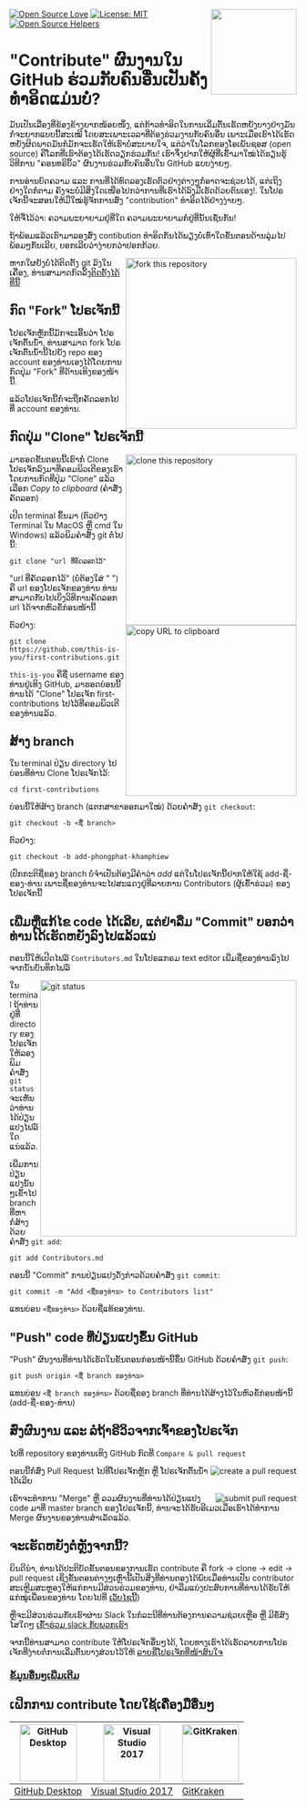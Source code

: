 [![Open Source Love](https://badges.frapsoft.com/os/v1/open-source.svg?v=103)](https://github.com/ellerbrock/open-source-badges/)
[<img align="right" width="150" src="https://firstcontributions.github.io/assets/Readme/join-slack-team.png">](https://join.slack.com/t/firstcontributors/shared_invite/zt-1hg51qkgm-Xc7HxhsiPYNN3ofX2_I8FA)
[![License: MIT](https://img.shields.io/badge/License-MIT-green.svg)](https://opensource.org/licenses/MIT)
[![Open Source Helpers](https://www.codetriage.com/roshanjossey/first-contributions/badges/users.svg)](https://www.codetriage.com/roshanjossey/first-contributions)

# "Contribute" ຜົນງານໃນ GitHub ຮ່ວມກັບຄົນອື່ນເປັນຄັ້ງທຳອິດແມ່ນບໍ່?

ມັນເປັນເລື່ອງທີ່ຂ້ອງຂ້າງຍາກໜ້ອຍໜຶ່ງ, ແຕ່ກ້າວທຳອິດໃນການເລີ່ມຕົ້ນເຮັດຫຍັງບາງຢ່າງມັນກໍ່ຈະຍາກແບບນີ້ສະເໝີ ໂດຍສະເພາະເວລາທີ່ຕ້ອງຮ່ວມງານກັບຄົນອື່ນ ເພາະເມື່ອເຮົາໄດ້ເຮັດຫຍັງຜິດພາດມັນກໍ່ມັກຈະເຮັດໃຫ້ເຮົາບໍ່ສະບາຍໃຈ, ແຕ່ວ່າໃນໂລກຂອງໂອເພັນຊອສ (open source) ຄືໂລກທີ່ເຮົາຕ້ອງໄດ້ເຮັດວຽກຮ່ວມກັນ! ເຮົາຈຶ່ງຢາກໃຫ້ຜູ້ທີ່ເຂົ້າມາໃໝ່ໄດ້ຮຽນຮູ້ວິທີການ "ຄອນທຣິບິ້ວ" ຜົນງານຮ່ວມກັບຄົນອື່ນໃນ GitHub ແບບງ່າຍໆ.

ການອ່ານບົດຄວາມ ແລະ ການທີ່ໄດ້ທົດລອງເຮັດຕົວຢ່າງຕ່າງໆກໍ່ອາດຈະຊ່ວຍໄດ້, ແຕ່ເຖິງຢ່າງໃດກໍ່ຕາມ ຄົງຈະບໍ່ມີສິ່ງໃດເໜືອໄປກວ່າການທີ່ເຮົາໄດ້ລົງມືເຮັດດ້ວຍຕົນເອງ!. ໃນໂປຣເຈັກນີ້ຈະສອນໃຫ້ມືໃໝ່ຮູ້ຈັກການສົ່ງ "contribution" ທຳອິດໄດ້ຢ່າງງ່າຍໆ.

ໃຫ້ຈື່ໄວ້ວ່າ: ຄວາມພະຍາຍາມຢູ່ທີ່ໃດ ຄວາມພະຍາຍາມກໍ່ຢູ່ທີ່ນັ້ນເຊັ່ນກັນ!

ຖ້າພ້ອມແລ້ວເຮົາມາລອງສົ່ງ contibution ທຳອິດກັນໄດ້ພຽງບໍ່ເທົ່າໃດຂັ້ນຕອນດ້ານລຸ່ມໄປພ້ອມໆກັນເລີຍ, ບອກເລີຍວ່າງ່າຍກວ່າປອກກ້ວຍ.

<img align="right" width="300" src="https://firstcontributions.github.io/assets/Readme/fork.png" alt="fork this repository" />

ຫາກໃຜຍັງບໍ່ໄດ້ຕິດຕັ້ງ git ລົງໃນເຄື່ອງ, ທ່ານສາມາດກົດລິ້ງ[ຕິດຕັ້ງໄດ້ທີ່ນີ້](https://help.github.com/articles/set-up-git/)

## ກົດ "Fork" ໂປຣເຈັກນີ້

ໂປຣເຈັກຫຼັກນີ້ມັກຈະເອີ້ນວ່າ ໂປຣເຈັກຕົ້ນນ້ຳ, ທ່ານສາມາດ fork ໂປຣເຈັກຕົ້ນນ້ຳນີ້ໄປຍັງ repo ຂອງ account ຂອງທ່ານເອງໄດ້ໂດຍການກົດປຸ່ມ "Fork" ທີ່ດ້ານເທິງຂອງໜ້ານີ້.

ແລ້ວໂປຣເຈັກນີ້ກໍ່ຈະຖືກຄັດລອກໄປທີ່ account ຂອງທ່ານ.

## ກົດປຸ່ມ "Clone" ໂປຣເຈັກນີ້

<img align="right" width="300" src="https://firstcontributions.github.io/assets/Readme/clone.png" alt="clone this repository" />

ມາຮອດຂັ້ນຕອນນີ້ເຮົາກໍ່ Clone ໂປຣເຈັກລົງມາທີ່ຄອມພິວເຕີຂອງເຮົາໂດຍການກົດທີ່ປຸ່ມ "Clone" ແລ້ວເລືອກ _Copy to clipboard_ (ຄຳສັ່ງຄັດລອກ)

ເປີດ terminal ຂຶ້ນມາ (ຕົວຢ່າງ Terminal ໃນ MacOS ຫຼື cmd ໃນ Windows) ແລ້ວພິມຄຳສັ່ງ git ຕໍ່ໄປນີ້:

```
git clone "url ທີ່ຄັດລອກໄວ້"
```

"url ທີ່ຄັດລອກໄວ້" (ບໍ່ຕ້ອງໃສ່ " ") ຄື url ຂອງໂປຣເຈັກຂອງທ່ານ ທ່ານສາມາດກັບໄປເບິ່ງວິທີການຄັດລອກ url ໄດ້ຈາກຫົວຂໍ້ກ່ອນໜ້ານີ້

<img align="right" width="300" src="https://firstcontributions.github.io/assets/Readme/copy-to-clipboard.png" alt="copy URL to clipboard" />

ຕົວຢ່າງ:

```
git clone https://github.com/this-is-you/first-contributions.git
```

`this-is-you` ຄືຊື່ username ຂອງທ່ານຢູ່ເທິງ GitHub, ມາຮອດບ່ອນນີ້ທ່ານໄດ້ "Clone" ໂປຣເຈັກ first-contributions ໄປໄວ້ທີ່ຄອມພິວເຕີຂອງທ່ານແລ້ວ.

## ສ້າງ branch

ໃນ terminal ປ່ຽນ directory ໄປບ່ອນທີ່ທ່ານ Clone ໂປຣເຈັກໄວ້:

```
cd first-contributions
```

ບ່ອນນີ້ໃຫ້ສ້າງ branch (ແຕກສາຂາອອກມາໃໝ່) ດ້ວຍຄຳສັ່ງ `git checkout`:

```
git checkout -b <ຊື່ branch>
```

ຕົວຢ່າງ:

```
git checkout -b add-phongphat-khamphiew
```

(ປົກກະຕິຊື່ຂອງ branch ບໍ່ຈຳເປັນຕ້ອງມີຄຳວ່າ _add_ ແຕ່ໃນໂປຣເຈັກນີ້ຢາກໃຫ້ໃຊ້ add-ຊື່-ຂອງ-ທ່ານ ເພາະຊື່ຂອງທ່ານຈະໄປສະແດງຢູ່ທີ່ລາຍການ Contributors (ຜູ້ເຂົ້າຮ່ວມ) ຂອງໂປຣເຈັກນີ້

## ເພີ່ມຫຼືແກ້ໄຂ code ໄດ້ເລີຍ, ແຕ່ຢ່າລືມ "Commit" ບອກວ່າທ່ານໄດ້ເຮັດຫຍັງລົງໄປແລ້ວແນ່

ຕອນນີ້ໃຫ້ເປີດໄຟລ໌ `Contributors.md` ໃນໂປຣແກຣມ text editor ເພີ່ມຊື່ຂອງທ່ານລົງໄປ ຈາກນັ້ນບັນທຶກໄຟລ໌

<img align="right" width="450" src="https://firstcontributions.github.io/assets/Readme/git-status.png" alt="git status" />

ໃນ terminal ຖ້າທ່ານຢູ່ທີ່ directory ຂອງໂປຣເຈັກ ໃຫ້ລອງພິມຄຳສັ່ງ `git status` ຈະເຫັນວ່າທ່ານໄດ້ປ່ຽນແປງໄຟລ໌ໃດແນ່ແລ້ວ.

ເພີ່ມການປ່ຽນແປງນັ້ນໆເຂົ້າໄປ branch ທີ່ຫາກໍ່ສ້າງດ້ວຍຄຳສັ່ງ `git add`:

```
git add Contributors.md
```

ຕອນນີ້ "Commit" ການປ່ຽນແປງດັ່ງກ່າວດ້ວຍຄຳສັ່ງ `git commit`:

```
git commit -m "Add <ຊື່ຂອງທ່ານ> to Contributors list"
```

ແທນບ່ອນ `<ຊື່ຂອງທ່ານ>` ດ້ວຍຊື່ແທ້ຂອງທ່ານ.

## "Push" code ທີ່ປ່ຽນແປງຂຶ້ນ GitHub

"Push" ຜົນງານທີ່ທ່ານໄດ້ເຮັດໃນຂັ້ນຕອນກ່ອນໜ້ານີ້ຂຶ້ນ GitHub ດ້ວຍຄຳສັ່ງ `git push`:

```
git push origin <ຊື່ branch ຂອງທ່ານ>
```

ແທນບ່ອນ `<ຊື່ branch ຂອງທ່ານ>` ດ້ວຍຊື່ຂອງ branch ທີ່ທ່ານໄດ້ສ້າງໄວ້ໃນຫົວຂໍ້ກ່ອນໜ້ານີ້ (add-ຊື່-ຂອງ-ທ່ານ)

## ສົ່ງຜົນງານ ແລະ ລໍຖ້າຣີວິວຈາກເຈົ້າຂອງໂປຣເຈັກ

ໄປທີ່ repository ຂອງທ່ານເທິງ GitHub ກົດທີ່ `Compare & pull request`

<img style="float: right;" src="https://firstcontributions.github.io/assets/Readme/compare-and-pull.png" alt="create a pull request" />

ຕອນນີ້ກໍ່ສົ່ງ Pull Request ໄປທີ່ໂປຣເຈັກຫຼັກ ຫຼື ໂປຣເຈັກຕົ້ນນ້ຳໄດ້ເລີຍ

<img style="float: right;" src="https://firstcontributions.github.io/assets/Readme/submit-pull-request.png" alt="submit pull request" />

ເຮົາຈະທຳການ "Merge" ຫຼື ລວມຜົນງານທີ່ທ່ານໄດ້ປ່ຽນແປງ code ມາທີ່ master branch ຂອງໂປຣເຈັກນີ້, ທ່ານຈະໄດ້ຮັບອີເມວເມື່ອເຮົາໄດ້ທຳການ Merge ຜົນງານຂອງທ່ານສຳເລັດແລ້ວ.

## ຈະເຮັດຫຍັງຕໍ່ຫຼັງຈາກນີ້?

ຍິນດີນຳ, ທ່ານໄດ້ປະຕິບັດຂັ້ນຕອນຂອງການເຮັດ contribute ຄື fork -> clone -> edit -> pull request ເຊິ່ງຂັ້ນຕອນຕ່າງໆເຫຼົ່ານີ້ເປັນສິ່ງທີ່ທ່ານຕອງໄດ້ພົບເມື່ອທ່ານເປັນ contributor
ສະເຫຼີມສະຫຼອງໃຫ້ແກ່ການມີສ່ວນຮ່ວມຂອງທ່ານ, ຢ່າລືມແບ່ງປະສົບການທີ່ທ່ານໄດ້ຮັບໃຫ້ແກ່ໝູ່ເພື່ອນຂອງທ່ານ ໂດຍໄປທີ່ [ເວັບໄຊນີ້](https://firstcontributions.github.io/#social-share))

ຫຼືຈະມີສ່ວນຮ່ວມກັບເຮົາຜ່ານ Slack ໃນກໍລະນີທີ່ທ່ານຕ້ອງການຄວາມຊ່ວຍເຫຼືອ ຫຼື ມີຂໍ້ສົງໄສໃດໆ [ເຂົ້າຮ່ວມ slack ກັບພວກເຮົາ](https://join.slack.com/t/firstcontributors/shared_invite/zt-1hg51qkgm-Xc7HxhsiPYNN3ofX2_I8FA)

ຈາກນີ້ທ່ານສາມາດ contribute ໃຫ້ໂປຣເຈັກອື່ນໆໄດ້, ໂດຍທາງເຮົາໄດ້ເຮັດລາຍການໂປຣເຈັກທີ່ງ່າຍຕໍ່ການເລີ່ມຕົ້ນບາງສ່ວນໄວ້ໃຫ້ [ລາຍຊື່ໂປຣເຈັກທີ່ໜ້າສົນໃຈ](https://firstcontributions.github.io/#project-list)

### [ຂໍ້ມູນອື່ນໆເພີ່ມເຕີມ](../additional-material/git_workflow_scenarios/additional-material.md)

## ເຝິກການ contribute ໂດຍໃຊ້ເຄື່ອງມືອື່ນໆ

| <a href="../github-desktop-tutorial.md"><img alt="GitHub Desktop" src="https://desktop.github.com/images/desktop-icon.svg" width="100"></a> | <a href="../github-windows-vs2017-tutorial.md"><img alt="Visual Studio 2017" src="https://upload.wikimedia.org/wikipedia/commons/c/cd/Visual_Studio_2017_Logo.svg" width="100"></a> | <a href="../gitkraken-tutorial.md"><img alt="GitKraken" src="https://firstcontributions.github.io/assets/Readme/gk-icon.png" width="100"></a> |
| ------------------------------------------------------------------------------------------------------------------------------------------- | ----------------------------------------------------------------------------------------------------------------------------------------------------------------------------------- | --------------------------------------------------------------------------------------------------------------------------------------------- |
| [GitHub Desktop](../github-desktop-tutorial.md)                                                                                             | [Visual Studio 2017](../github-windows-vs2017-tutorial.md)                                                                                                                          | [GitKraken](../gitkraken-tutorial.md)                                                                                                         |
